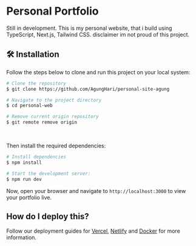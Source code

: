 # Personal Portfolio
Still in development. This is my personal website, that i build using TypeScript, Next.js, Tailwind CSS. disclaimer im not proud of this project.

## 🛠️ Installation
Follow the steps below to clone and run this project on your local system:

```bash
# Clone the repository
$ git clone https://github.com/AgungHari/personal-site-agung

# Navigate to the project directory
$ cd personal-web

# Remove current origin repository
$ git remote remove origin
```

<br />

Then install the required dependencies:
```bash
# Install dependencies
$ npm install

# Start the development server:
$ npm run dev
```
Now, open your browser and navigate to `http://localhost:3000` to view your portfolio live.


## How do I deploy this?

Follow our deployment guides for [Vercel](https://create.t3.gg/en/deployment/vercel), [Netlify](https://create.t3.gg/en/deployment/netlify) and [Docker](https://create.t3.gg/en/deployment/docker) for more information.
